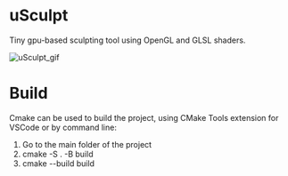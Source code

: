 # uSculpt
Tiny gpu-based sculpting tool using OpenGL and GLSL shaders.

![uSculpt_gif](https://user-images.githubusercontent.com/61557131/158860440-e13b1b94-c859-479b-96e7-af6313a9b953.gif)

# Build
Cmake can be used to build the project, using CMake Tools extension for VSCode or by command line:
  1. Go to the main folder of the project
  2. cmake -S . -B build
  3. cmake --build build
